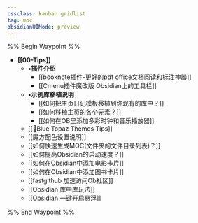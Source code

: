 ```yaml
---
cssclass: kanban gridlist
tag: moc
obsidianUIMode: preview
---
```


%% Begin Waypoint %%
- **[[00-Tips]]**
	- **▪插件介绍**
		- [[booknote插件-更好的pdf office文档阅读和标注神器]]
		- [[Cmenu插件魔改版 Obsidian上的工具栏]]
	- **▪示例库移植说明**
		- [[如何把主页日记模板移植到你现有的库中？]]
		- [[如何移植主页的各个元素？]]
		- [[如何在OB里添加多彩时钟和音乐播放器]]
	- [[🥑Blue Topaz Themes Tips]]
	- [[魔方配色设置说明]]
	- [[如何快速生成MOC(文件夹的文件目录列表)？]]
	- [[如何提高Obsidian的启动速度？]]
	- [[如何在Obsidian中添加电影卡片]]
	- [[如何在Obsidian中添加图书卡片]]
	- [[fastgithub 加速访问Ob社区]]
	- [[Obsidian 库中库玩法]]
	- [[Obsidian 一键开启悬浮]]

%% End Waypoint %%
